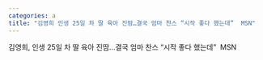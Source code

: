 ```yaml
---
categories: a
title: "김영희 인생 25일 차 딸 육아 진땀…결국 엄마 찬스 “시작 좋다 했는데”  MSN"
---
```

김영희, 인생 25일 차 딸 육아 진땀…결국 엄마 찬스 “시작 좋다 했는데”&nbsp;&nbsp;MSN